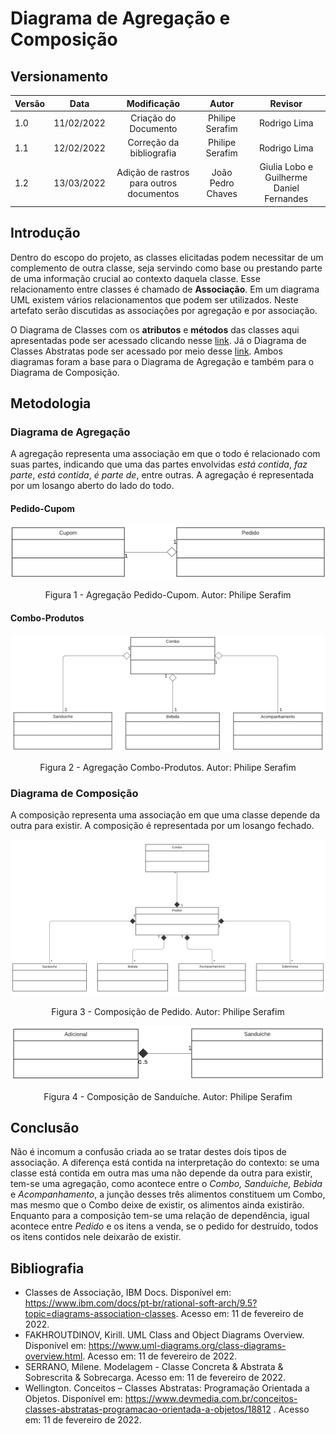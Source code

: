 # Diagrama de Agregação e Composição

## Versionamento

| Versão |    Data    |       Modificação        |      Autor      |   Revisor    |
| ------ | :--------: | :----------------------: | :-------------: | :----------: |
| 1.0    | 11/02/2022 |   Criação do Documento   | Philipe Serafim | Rodrigo Lima |
| 1.1    | 12/02/2022 | Correção da bibliografia | Philipe Serafim | Rodrigo Lima |
| 1.2    | 13/03/2022 | Adição de rastros para outros documentos | João Pedro Chaves | Giulia Lobo e Guilherme Daniel Fernandes |

<!-- NÃO ESQUECER DE ADICIONAR AO "/_sidebar.md" -->  

## Introdução

Dentro do escopo do projeto, as classes elicitadas podem necessitar de um complemento de outra classe, seja servindo como base ou prestando parte de uma informação crucial ao contexto daquela classe. Esse relacionamento entre classes é chamado de **Associação**. Em um diagrama UML existem vários relacionamentos que podem ser utilizados. Neste artefato serão discutidas as associações por agregação e por associação.

O Diagrama de Classes com os **atributos** e **métodos** das classes aqui apresentadas pode ser acessado clicando nesse [link](pages/fase_02/diagrama_de_classes.md). Já o Diagrama de Classes Abstratas pode ser acessado por meio desse [link](pages/fase_02/diagrama_de_classe_abstrata.md). Ambos diagramas foram a base para o Diagrama de Agregação e também para o Diagrama de Composição.

## Metodologia

### Diagrama de Agregação

A agregação representa uma associação em que o todo é relacionado com suas partes, indicando que uma das partes envolvidas _está contida_, _faz parte_, _está contida_, _é parte de_, entre outras. A agregação é representada por um losango aberto do lado do todo.

#### Pedido-Cupom

![Agregação Pedido-Cupom](../../assets/images/agregacao-pedido-cupom.png)

<figcaption style="text-align: center">Figura 1 - Agregação Pedido-Cupom. Autor: Philipe Serafim</figcaption>

#### Combo-Produtos

![Agregação Pedido-Cupom](../../assets/images/agregacao-combo-produtos.png)

<figcaption style="text-align: center">Figura 2 - Agregação Combo-Produtos. Autor: Philipe Serafim</figcaption>

### Diagrama de Composição

A composição representa uma associação em que uma classe depende da outra para existir. A composição é representada por um losango fechado.

![Composição Pedido](../../assets/images/composicao-pedido.png)

<figcaption style="text-align: center">Figura 3 - Composição de Pedido. Autor: Philipe Serafim</figcaption>

![Composição Sanduíche](../../assets/images/composicao-sanduiche.png)

<figcaption style="text-align: center">Figura 4 - Composição de Sanduíche. Autor: Philipe Serafim</figcaption>

## Conclusão

Não é incomum a confusão criada ao se tratar destes dois tipos de associação. A diferença está contida na interpretação do contexto: se uma classe está contida em outra mas uma não depende da outra para existir, tem-se uma agregação, como acontece entre o _Combo, Sanduíche, Bebida_ e _Acompanhamento_, a junção desses três alimentos constituem um Combo, mas mesmo que o Combo deixe de existir, os alimentos ainda existirão.
Enquanto para a composição tem-se uma relação de dependência, igual acontece entre _Pedido_ e os itens a venda, se o pedido for destruído, todos os itens contidos nele deixarão de existir.

## Bibliografia

- Classes de Associação, IBM Docs. Disponível em: https://www.ibm.com/docs/pt-br/rational-soft-arch/9.5?topic=diagrams-association-classes. Acesso em: 11 de fevereiro de 2022.
- FAKHROUTDINOV, Kirill. UML Class and Object Diagrams Overview. Disponível em: https://www.uml-diagrams.org/class-diagrams-overview.html. Acesso em: 11 de fevereiro de 2022.
- SERRANO, Milene. Modelagem - Classe Concreta & Abstrata & Sobrescrita & Sobrecarga. Acesso em: 11 de fevereiro de 2022.
- Wellington. Conceitos – Classes Abstratas: Programação Orientada a Objetos. Disponível em: https://www.devmedia.com.br/conceitos-classes-abstratas-programacao-orientada-a-objetos/18812 . Acesso em: 11 de fevereiro de 2022.
